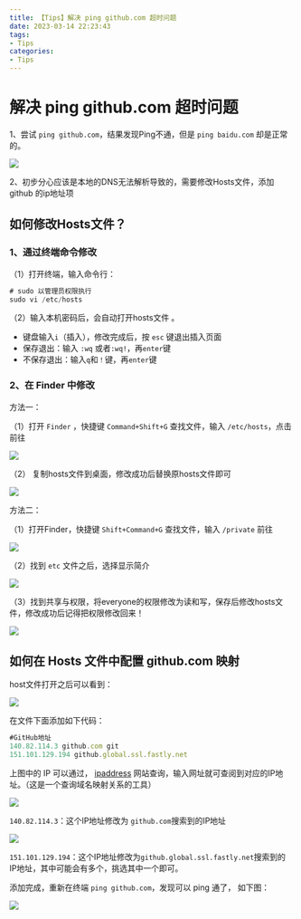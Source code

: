 ```yaml
---
title: 【Tips】解决 ping github.com 超时问题
date: 2023-03-14 22:23:43
tags:
- Tips
categories:
- Tips
---
```


# 解决 ping github.com 超时问题

1、尝试 `ping github.com`，结果发现Ping不通，但是 `ping baidu.com` 却是正常的。

![](assets/16787751105633.jpg)

<!-- more -->

2、初步分心应该是本地的DNS无法解析导致的，需要修改Hosts文件，添加 github 的ip地址项

## 如何修改Hosts文件？

### 1、通过终端命令修改

（1）打开终端，输入命令行：

```js
# sudo 以管理员权限执行
sudo vi /etc/hosts
```

（2）输入本机密码后，会自动打开hosts文件 。

* 键盘输入`i`（插入），修改完成后，按 `esc` 键退出插入页面
* 保存退出：输入  `:wq` 或者`:wq!`，再`enter`键 
* 不保存退出：输入`q`和`！`键，再`enter`键

### 2、在 Finder 中修改

方法一：

（1）打开 `Finder` ，快捷键 `Command+Shift+G` 查找文件，输入 `/etc/hosts`，点击前往

![](assets/16787751416982.jpg)


（2） 复制hosts文件到桌面，修改成功后替换原hosts文件即可

![](assets/16787751730177.jpg)


方法二：

（1）打开Finder，快捷键 `Shift+Command+G` 查找文件，输入 `/private` 前往

![](assets/16787751897989.jpg)


（2）找到 `etc` 文件之后，选择显示简介

![](assets/16787752011240.jpg)


（3）找到共享与权限，将everyone的权限修改为读和写，保存后修改hosts文件，修改成功后记得把权限修改回来！

![](assets/16787752140821.jpg)


## 如何在 Hosts 文件中配置 github.com 映射

host文件打开之后可以看到：

![](assets/16787752278743.jpg)


在文件下面添加如下代码：

```js
#GitHub地址
140.82.114.3 github.com git
151.101.129.194 github.global.ssl.fastly.net
```

上图中的 IP 可以通过， [ipaddress](https://www.ipaddress.com) 网站查询，输入网址就可查阅到对应的IP地址。（这是一个查询域名映射关系的工具）

![](assets/16787752425693.jpg)


`140.82.114.3`：这个IP地址修改为 `github.com`搜索到的IP地址

![](assets/16787752554840.jpg)


`151.101.129.194`：这个IP地址修改为`github.global.ssl.fastly.net`搜索到的
IP地址，其中可能会有多个，挑选其中一个即可。

添加完成，重新在终端 `ping github.com`，发现可以 ping 通了， 如下图：

![](assets/16787752693740.jpg)


